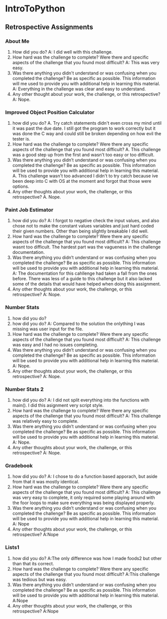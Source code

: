 # IntroToPython

## Retrospective Assignments
### About Me
1. How did you do?
A: I did well with this challenge.
2. How hard was the challenge to complete? Were there and specific aspects of the challenge that you found most difficult?
A: This was very easy.
3. Was there anything you didn't understand or was confusing when you completed the challenge? Be as specific as possible. This information will me used to provide you with additional help in learning this material.
A: Everything in the challenge was clear and easy to understand.
4. Any other thought about your work, the challenge, or this retrospective?
A: Nope.

### Improved Object Position Calculator
1. how did you do?
A. Try catch statements didn't even cross my mind until it was past the due date. I still got the program to work correctly but it was done the C way and could still be broken depending on how evil the tester is.
2. How hard was the challenge to complete? Were there any specific aspects of the challenge that you found most difficult?
A. This challenge was a good step up from the first and wasn't too easy or too difficult.
3. Was there anything you didn’t understand or was confusing when you completed the challenge? Be as specific as possible. This information will be used to provide you with additional help in learning this material.
A. This challenge wasn't too advanced I didn't to try catch because ive been deep into C with OS at the moment and forgot that those were options.
4. Any other thoughts about your work, the challenge, or this retrospective?
A. Nope.

### Paint Job Estimator
1. how did you do?
A: I forgot to negative check the input values, and also chose not to make the constant values variables and just hard coded their given numbers. Other than being slightly breakable I did well.
2. How hard was the challenge to complete? Were there any specific aspects of the challenge that you found most difficult?
A: This challenge wasnt too difficult. The hardest part was the vagueness in the challenge documentation.
3. Was there anything you didn’t understand or was confusing when you completed the challenge? Be as specific as possible. This information will be used to provide you with additional help in learning this material.
A: The documentation for this cahllenge had taken a fall from the ones before. There was less of a guide to this challenge but it also lacked some of the details that would have helped when doing this assignment.
4. Any other thoughts about your work, the challenge, or this retrospective?
A: Nope.

### Number Stats
1. how did you do?
1. how did you do?
A: Compared to the solution the onlything I was missing was user input for the file.
2. How hard was the challenge to complete? Were there any specific aspects of the challenge that you found most difficult?
A: This challenge was easy and I had no issues completing.
3. Was there anything you didn’t understand or was confusing when you completed the challenge? Be as specific as possible. This information will be used to provide you with additional help in learning this material.
A: Nope.
4. Any other thoughts about your work, the challenge, or this retrospective?
A: Nope.

### Number Stats 2
1. how did you do?
A: I did not split everything into the functions with main(). I did this asignment very script style.
2. How hard was the challenge to complete? Were there any specific aspects of the challenge that you found most difficult?
A: This challenge was relatively easy to complete.
3. Was there anything you didn’t understand or was confusing when you completed the challenge? Be as specific as possible. This information will be used to provide you with additional help in learning this material.
A: Nope.
4. Any other thoughts about your work, the challenge, or this retrospective?
A: Nope.

### Gradebook
1. how did you do?
A: I chose to do a function based apporach, but aside from that it was mostly identical.
2. How hard was the challenge to complete? Were there any specific aspects of the challenge that you found most difficult?
A: This challenge was very easy to complete, it only required some playing around with the foor loops to make sure everything was being displayed properly.
3. Was there anything you didn’t understand or was confusing when you completed the challenge? Be as specific as possible. This information will be used to provide you with additional help in learning this material.
A: Nope
4. Any other thoughts about your work, the challenge, or this retrospective?
A:Nope

### Lists1 
1. how did you do?
A:The only difference was how I made foods2 but other than that its correct.
2. How hard was the challenge to complete? Were there any specific aspects of the challenge that you found most difficult?
A:This challenge was tedious but was easy.
3. Was there anything you didn’t understand or was confusing when you completed the challenge? Be as specific as possible. This information will be used to provide you with additional help in learning this material.
A:Nope
4. Any other thoughts about your work, the challenge, or this retrospective?
A:Nope
